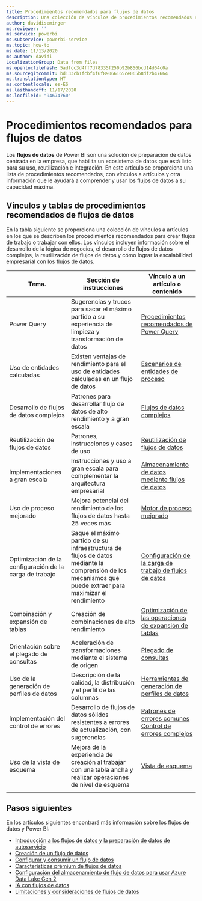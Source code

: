 ```yaml
---
title: Procedimientos recomendados para flujos de datos
description: Una colección de vínculos de procedimientos recomendados e instrucciones para flujos de datos
author: davidiseminger
ms.reviewer: ''
ms.service: powerbi
ms.subservice: powerbi-service
ms.topic: how-to
ms.date: 11/13/2020
ms.author: davidi
LocalizationGroup: Data from files
ms.openlocfilehash: 5adfcc3d4ff7d78335f250b92b856bcd14d64c0a
ms.sourcegitcommit: bd133cb1fcbf4f6f89066165ce065b8df2b47664
ms.translationtype: HT
ms.contentlocale: es-ES
ms.lasthandoff: 11/17/2020
ms.locfileid: "94674760"
---
```

# <a name="dataflows-best-practices"></a>Procedimientos recomendados para flujos de datos

Los **flujos de datos** de Power BI son una solución de preparación de datos centrada en la empresa, que habilita un ecosistema de datos que está listo para su uso, reutilización e integración. En este artículo se proporciona una lista de procedimientos recomendados, con vínculos a artículos y otra información que le ayudará a comprender y usar los flujos de datos a su capacidad máxima.


## <a name="dataflows-best-practices-table-and-links"></a>Vínculos y tablas de procedimientos recomendados de flujos de datos

En la tabla siguiente se proporciona una colección de vínculos a artículos en los que se describen los procedimientos recomendados para crear flujos de trabajo o trabajar con ellos. Los vínculos incluyen información sobre el desarrollo de la lógica de negocios, el desarrollo de flujos de datos complejos, la reutilización de flujos de datos y cómo lograr la escalabilidad empresarial con los flujos de datos.


|**Tema.**  |**Sección de instrucciones**  |**Vínculo a un artículo o contenido**  |
|---------|---------|---------|
|Power Query     | Sugerencias y trucos para sacar el máximo partido a su experiencia de limpieza y transformación de datos        |[Procedimientos recomendados de Power Query](https://docs.microsoft.com/power-query/best-practices)        |
|Uso de entidades calculadas     |Existen ventajas de rendimiento para el uso de entidades calculadas en un flujo de datos         |[Escenarios de entidades de proceso](https://docs.microsoft.com/power-query/dataflows/computed-entities-scenarios)         |
|Desarrollo de flujos de datos complejos     |Patrones para desarrollar flujo de datos de alto rendimiento y a gran escala         |[Flujos de datos complejos](https://docs.microsoft.com/power-query/dataflows/best-practices-developing-complex-dataflows)         |
|Reutilización de flujos de datos     |Patrones, instrucciones y casos de uso         |[Reutilización de flujos de datos](https://docs.microsoft.com/power-query/dataflows/best-practices-reusing-dataflows)         |
|Implementaciones a gran escala     |Instrucciones y uso a gran escala para complementar la arquitectura empresarial         |[Almacenamiento de datos mediante flujos de datos](https://docs.microsoft.com/power-query/dataflows/best-practices-for-data-warehouse-using-dataflows)         |
|Uso de proceso mejorado     |Mejora potencial del rendimiento de los flujos de datos hasta 25 veces más         |[Motor de proceso mejorado](dataflows-premium-workload-configuration.md#using-the-compute-engine-to-improve-performance)         |
|Optimización de la configuración de la carga de trabajo     |Saque el máximo partido de su infraestructura de flujos de datos mediante la comprensión de los mecanismos que puede extraer para maximizar el rendimiento         |[Configuración de la carga de trabajo de flujos de datos](dataflows-premium-workload-configuration.md)         |
|Combinación y expansión de tablas     |Creación de combinaciones de alto rendimiento         |[Optimización de las operaciones de expansión de tablas](https://docs.microsoft.com/power-query/optimize-expanding-table-columns)         |
|Orientación sobre el plegado de consultas     |Aceleración de transformaciones mediante el sistema de origen         |[Plegado de consultas](https://docs.microsoft.com/power-query/power-query-folding)         |
|Uso de la generación de perfiles de datos     |Descripción de la calidad, la distribución y el perfil de las columnas         |[Herramientas de generación de perfiles de datos](https://docs.microsoft.com/power-query/data-profiling-tools)         |
|Implementación del control de errores     |Desarrollo de flujos de datos sólidos resistentes a errores de actualización, con sugerencias         |[Patrones de errores comunes](https://docs.microsoft.com/power-query/dealing-with-errors)  </br> [Control de errores complejos](https://docs.microsoft.com/power-query/error-handling)      |
|Uso de la vista de esquema      |Mejora de la experiencia de creación al trabajar con una tabla ancha y realizar operaciones de nivel de esquema         |[Vista de esquema](https://docs.microsoft.com/power-query/schema-view)         |
|||


        
## <a name="next-steps"></a>Pasos siguientes

En los artículos siguientes encontrará más información sobre los flujos de datos y Power BI:

* [Introducción a los flujos de datos y la preparación de datos de autoservicio](dataflows-introduction-self-service.md)
* [Creación de un flujo de datos](dataflows-create.md)
* [Configurar y consumir un flujo de datos](dataflows-configure-consume.md)
* [Características prémium de flujos de datos](dataflows-premium-features.md)
* [Configuración del almacenamiento de flujo de datos para usar Azure Data Lake Gen 2](dataflows-azure-data-lake-storage-integration.md)
* [IA con flujos de datos](dataflows-machine-learning-integration.md)
* [Limitaciones y consideraciones de flujos de datos](dataflows-features-limitations.md)